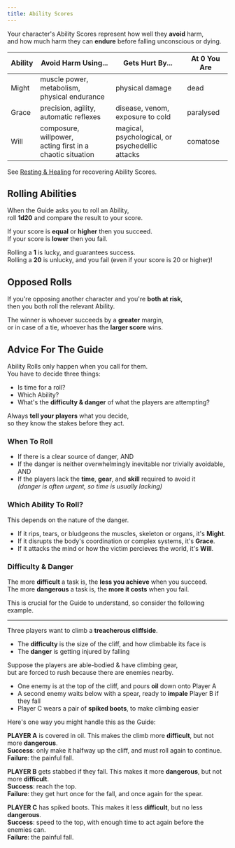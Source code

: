 ```yaml
---
title: Ability Scores
---
```


Your character's Ability Scores represent how well they **avoid** harm,  
and how much harm they can **endure** before falling unconscious or dying.

| Ability | Avoid Harm Using...                                            | Gets Hurt By...                                      | At 0 You Are |
| ------- | -------------------------------------------------------------- | ---------------------------------------------------- | ------------ |
| Might   | muscle power, metabolism,<br />physical endurance              | physical damage                                      | dead         |
| Grace   | precision, agility,<br />automatic reflexes                    | disease, venom,<br />exposure to cold                | paralysed    |
| Will    | composure, willpower,<br />acting first in a chaotic situation | magical, psychological, or<br />psychedellic attacks | comatose     |

See [Resting & Healing](/rules/resting-and-healing) for recovering Ability Scores.

## Rolling Abilities

When the Guide asks you to roll an Ability,  
roll **1d20** and compare the result to your score.

If your score is **equal** or **higher** then you succeed.  
If your score is **lower** then you fail.

Rolling a **1** is lucky, and guarantees success.  
Rolling a **20** is unlucky, and you fail (even if your score is 20 or higher)!

## Opposed Rolls

If you're opposing another character and you're **both at risk**,  
then you both roll the relevant Ability.

The winner is whoever succeeds by a **greater** margin,  
or in case of a tie, whoever has the **larger score** wins.

## Advice For The Guide

Ability Rolls only happen when you call for them.  
You have to decide three things:

-   Is time for a roll?
-   Which Ability?
-   What's the **difficulty & danger** of what the players are attempting?

Always **tell your players** what you decide,  
so they know the stakes before they act.

### When To Roll

-   If there is a clear source of danger, AND
-   If the danger is neither overwhelmingly inevitable nor trivially avoidable, AND
-   If the players lack the **time**, **gear**, and **skill** required to avoid
    it  
    _(danger is often urgent, so time is usually lacking)_

### Which Ability To Roll?

This depends on the nature of the danger.

-   If it rips, tears, or bludgeons the muscles, skeleton or organs, it's
    **Might**.
-   If it disrupts the body's coordination or complex systems, it's **Grace**.
-   If it attacks the mind or how the victim percieves the world, it's **Will**.

### Difficulty & Danger

The more **difficult** a task is, the **less you achieve** when you succeed.  
The more **dangerous** a task is, the **more it costs** when you fail.

This is crucial for the Guide to understand, so consider the following example.

---

Three players want to climb a **treacherous cliffside**.

-   The **difficulty** is the size of the cliff, and how climbable its face is
-   The **danger** is getting injured by falling

Suppose the players are able-bodied & have climbing gear,  
but are forced to rush because there are enemies nearby.

-   One enemy is at the top of the cliff, and pours **oil** down onto Player A
-   A second enemy waits below with a spear, ready to **impale** Player B if
    they fall
-   Player C wears a pair of **spiked boots**, to make climbing easier

Here's one way you might handle this as the Guide:

**PLAYER A** is covered in oil. This makes the climb more **difficult**, but not
more **dangerous**.  
**Success**: only make it halfway up the cliff, and must roll again to
continue.  
**Failure**: the painful fall.

**PLAYER B** gets stabbed if they fall. This makes it more **dangerous**, but
not more **difficult**.  
**Success**: reach the top.  
**Failure**: they get hurt once for the fall, and once again for the spear.

**PLAYER C** has spiked boots. This makes it less **difficult**, but no less
**dangerous**.  
**Success**: speed to the top, with enough time to act again before the enemies
can.  
**Failure**: the painful fall.
